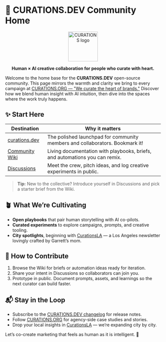 # 🌿 CURATIONS.DEV Community Home

<div align="center">
  <img src="https://curations.org/favicon.svg" alt="CURATIONS logo" width="96" height="96" />
  <p><strong>Human × AI creative collaboration for people who curate with heart.</strong></p>
</div>

Welcome to the home base for the **CURATIONS.DEV** open-source community. This page mirrors the warmth and clarity we bring to every campaign at [CURATIONS.ORG — "We curate the heart of brands."](https://curations.org) Discover how we blend human insight with AI intuition, then dive into the spaces where the work truly happens.

## ✨ Start Here

| Destination | Why it matters |
| --- | --- |
| [curations.dev](https://curations.dev) | The polished launchpad for community members and collaborators. Bookmark it! |
| [Community Wiki](https://github.com/curationsdev/community/wiki) | Living documentation with playbooks, briefs, and automations you can remix. |
| [Discussions](https://github.com/curationsdev/community/discussions) | Meet the crew, pitch ideas, and log creative experiments in public. |

> **Tip:** New to the collective? Introduce yourself in Discussions and pick a starter brief from the Wiki.

## 🪴 What We’re Cultivating

- **Open playbooks** that pair human storytelling with AI co-pilots.
- **Curated experiments** to explore campaigns, prompts, and creative tooling.
- **City spotlights**, beginning with [CurationsLA](https://la.curations.cc) — a Los Angeles newsletter lovingly crafted by Garrett’s mom.

## 🤝 How to Contribute

1. Browse the Wiki for briefs or automation ideas ready for iteration.
2. Share your intent in Discussions so collaborators can join you.
3. Prototype in public. Document prompts, assets, and learnings so the next curator can build faster.

## 📬 Stay in the Loop

- Subscribe to the [CURATIONS.DEV changelog](https://github.com/curationsdev/community/discussions/categories/announcements) for release notes.
- Follow [CURATIONS.ORG](https://curations.org) for agency-side case studies and stories.
- Drop your local insights in [CurationsLA](https://la.curations.cc) — we’re expanding city by city.

Let’s co-create marketing that feels as human as it is intelligent. 💚
